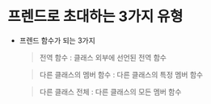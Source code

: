 # 프렌드로 초대하는 3가지 유형

- 프렌드 함수가 되는 3가지

    > 전역 함수 : 클래스 외부에 선언된 전역 함수

    > 다른 클래스의 멤버 함수 : 다른 클래스의 특정 멤버 함수

    > 다른 클래스 전체 : 다른 클래스의 모든 멤버 함수